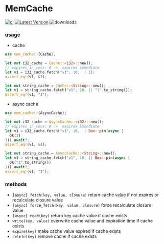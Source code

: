 # MemCache &emsp;
[![ci](https://github.com/cargo-crates/mem_cache/workflows/Rust/badge.svg)](https://github.com/cargo-crates/mem_cache/actions)
[![Latest Version]][crates.io]
![downloads](https://img.shields.io/crates/d/mem_cache.svg?style=flat-square)

[Latest Version]: https://img.shields.io/crates/v/mem_cache.svg
[crates.io]: https://crates.io/crates/mem_cache

### usage

* cache
```rust
use mem_cache::{Cache};

let mut i32_cache = Cache::<i32>::new();
// expires_in_secs: 0 ->  expires immediate
let v1 = i32_cache.fetch("v1", 10, || 1);
assert_eq!(v1, &1);

let mut string_cache = Cache::<String>::new();
let v1 = string_cache.fetch("v1", 10, || "1".to_string());
assert_eq!(v1, "1");
```

* async cache
```rust
use mem_cache::{AsyncCache};

let mut i32_cache = AsyncCache::<i32>::new();
// expires_in_secs: 0 ->  expires immediate
let v1 = i32_cache.fetch("v1", 10, || Box::pin(async {
  Ok(1)
})).await?;
assert_eq!(v1, &1);

let mut string_cache = AsyncCache::<String>::new();
let v1 = string_cache.fetch("v1", 10, || Box::pin(async {
  Ok("1".to_string())
})).await?;
assert_eq!(v1, "1");
```

### methods

* `[async] fetch(key, value, closure)` return cache value if not expires or recalculate closure value
* `[async] force_fetch(key, value, closure)` force recalculate closure value
* `[async] read(key)` return key cache value if cache exists
* `write(key, value)` overwrite cache value and expiration time if cache exists
* `expire(key)` make cache value expired if cache exists
* `delete(key)` remove cache if cache exists